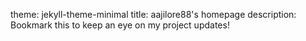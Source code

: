 theme: jekyll-theme-minimal
title: aajilore88's homepage
description: Bookmark this to keep an eye on my project updates!
